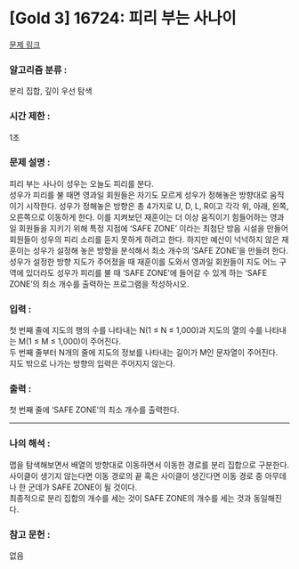 [Gold 3] 16724: 피리 부는 사나이
====================================  
[문제 링크](https://www.acmicpc.net/problem/16724)  

### 알고리즘 분류 :  
분리 집합, 깊이 우선 탐색  

### 시간 제한 :  
1초   

### 문제 설명 :  
피리 부는 사나이 성우는 오늘도 피리를 분다.  
성우가 피리를 불 때면 영과일 회원들은 자기도 모르게 성우가 정해놓은 방향대로 움직이기 시작한다. 
성우가 정해놓은 방향은 총 4가지로 U, D, L, R이고 각각 위, 아래, 왼쪽, 오른쪽으로 이동하게 한다. 
이를 지켜보던 재훈이는 더 이상 움직이기 힘들어하는 영과일 회원들을 지키기 위해 특정 지점에 ‘SAFE ZONE’ 이라는 최첨단 방음 시설을 만들어 회원들이 성우의 피리 소리를 듣지 못하게 하려고 한다. 
하지만 예산이 넉넉하지 않은 재훈이는 성우가 설정해 놓은 방향을 분석해서 최소 개수의 ‘SAFE ZONE’을 만들려 한다.  
성우가 설정한 방향 지도가 주어졌을 때 재훈이를 도와서 영과일 회원들이 지도 어느 구역에 있더라도 성우가 피리를 불 때 ‘SAFE ZONE’에 들어갈 수 있게 하는 ‘SAFE ZONE’의 최소 개수를 출력하는 프로그램을 작성하시오.  

### 입력 :   
첫 번째 줄에 지도의 행의 수를 나타내는 N(1 ≤ N ≤ 1,000)과 지도의 열의 수를 나타내는 M(1 ≤ M ≤ 1,000)이 주어진다.  
두 번째 줄부터 N개의 줄에 지도의 정보를 나타내는 길이가 M인 문자열이 주어진다.  
지도 밖으로 나가는 방향의 입력은 주어지지 않는다.  

### 출력 :   
첫 번째 줄에 ‘SAFE ZONE’의 최소 개수를 출력한다.  

-----------------------------------------------------------  
### 나의 해석 :  
맵을 탐색해보면서 배열의 방향대로 이동하면서 이동한 경로를 분리 집합으로 구분한다.  
사이클이 생기지 않는다면 이동 경로의 끝 혹은 사이클이 생긴다면 이동 경로 중 아무데나 한 군데가 SAFE ZONE이 될 것이다.  
최종적으로 분리 집합의 개수를 세는 것이 SAFE ZONE의 개수를 세는 것과 동일해진다. 

### 참고 문헌 :  
없음   

